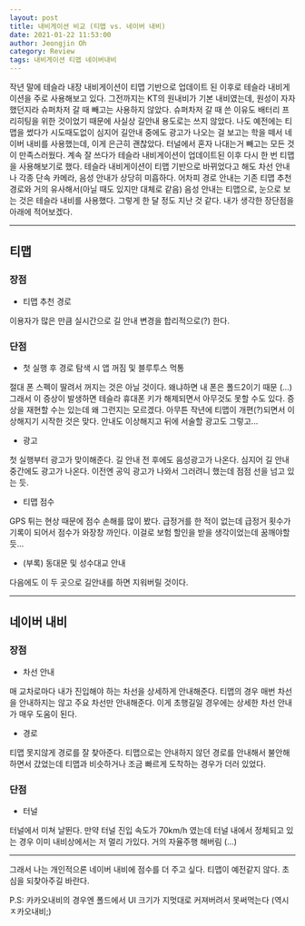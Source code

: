 ```yaml
---
layout: post
title: 내비게이션 비교 (티맵 vs. 네이버 내비)
date: 2021-01-22 11:53:00
author: Jeongjin Oh
category: Review
tags: 내비게이션 티맵 네이버내비
---
```


작년 말에 테슬라 내장 내비게이션이 티맵 기반으로 업데이트 된 이후로 테슬라 내비게이션을 주로 사용해보고 있다. 그전까지는 KT의 원내비가 기본 내비였는데, 원성이 자자했던지라 슈퍼차저 갈 때 빼고는 사용하지 않았다. 슈퍼차저 갈 때 쓴 이유도 배터리 프리히팅을 위한 것이었기 때문에 사실상 길안내 용도로는 쓰지 않았다. 나도 예전에는 티맵을 썼다가 시도때도없이 심지어 길안내 중에도 광고가 나오는 걸 보고는 학을 떼서 네이버 내비를 사용했는데, 이게 은근히 괜찮았다. 터널에서 혼자 나대는거 빼고는 모든 것이 만족스러웠다. 계속 잘 쓰다가 테슬라 내비게이션이 업데이트된 이후 다시 한 번 티맵을 사용해보기로 했다. 테슬라 내비게이션이 티맵 기반으로 바뀌었다고 해도 차선 안내나 각종 단속 카메라, 음성 안내가 상당히 미흡하다. 어차피 경로 안내는 기존 티맵 추천 경로와 거의 유사해서(아닐 때도 있지만 대체로 같음) 음성 안내는 티맵으로, 눈으로 보는 것은 테슬라 내비를 사용했다. 그렇게 한 달 정도 지난 것 같다. 내가 생각한 장단점을 아래에 적어보겠다.

---

## 티맵

### 장점

- 티맵 추천 경로

이용자가 많은 만큼 실시간으로 길 안내 변경을 합리적으로(?) 한다.

### 단점

- 첫 실행 후 경로 탐색 시 앱 꺼짐 및 블루투스 먹통

절대 폰 스펙이 딸려서 꺼지는 것은 아닐 것이다. 왜냐하면 내 폰은 폴드2이기 때문 (...) 그래서 이 증상이 발생하면 테슬라 휴대폰 키가 해제되면서 아무것도 못할 수도 있다. 증상을 재현할 수는 있는데 왜 그런지는 모르겠다. 아무튼 작년에 티맵이 개편(?)되면서 이상해지기 시작한 것은 맞다. 안내도 이상해지고 뒤에 서술할 광고도 그렇고...

- 광고

첫 실행부터 광고가 맞이해준다. 길 안내 전 후에도 음성광고가 나온다. 심지어 길 안내 중간에도 광고가 나온다. 이전엔 공익 광고가 나와서 그러려니 했는데 점점 선을 넘고 있는 듯.

- 티맵 점수

GPS 튀는 현상 때문에 점수 손해를 많이 봤다. 급정거를 한 적이 없는데 급정거 횟수가 기록이 되어서 점수가 와장창 까인다. 이걸로 보험 할인을 받을 생각이었는데 꿈깨야할듯...

- (부록) 동대문 및 성수대교 안내

다음에도 이 두 곳으로 길안내를 하면 지워버릴 것이다.

---

## 네이버 내비

### 장점

- 차선 안내

매 교차로마다 내가 진입해야 하는 차선을 상세하게 안내해준다. 티맵의 경우 매번 차선을 안내하지는 않고 주요 차선만 안내해준다. 이게 초행길일 경우에는 상세한 차선 안내가 매우 도움이 된다.

- 경로

티맵 못지않게 경로를 잘 찾아준다. 티맵으로는 안내하지 않던 경로를 안내해서 불안해하면서 갔었는데 티맵과 비슷하거나 조금 빠르게 도착하는 경우가 더러 있었다.

### 단점

- 터널

터널에서 미쳐 날뛴다. 만약 터널 진입 속도가 70km/h 였는데 터널 내에서 정체되고 있는 경우 이미 내비상에서는 저 멀리 가있다. 거의 자율주행 해버림 (...)

---

그래서 나는 개인적으론 네이버 내비에 점수를 더 주고 싶다. 티맵이 예전같지 않다. 초심을 되찾아주길 바란다.

P.S: 카카오내비의 경우엔 폴드에서 UI 크기가 지멋대로 커져버려서 못써먹는다 (역시 ㅈ카오내비;)
